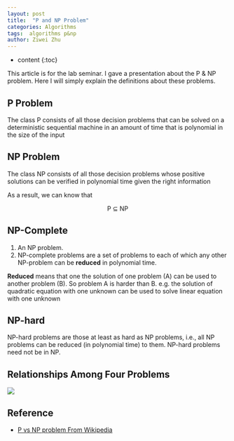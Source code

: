 ```yaml
---
layout: post
title:  "P and NP Problem"
categories: Algorithms
tags:  algorithms p&np
author: Ziwei Zhu
---
```


* content
{:toc}

This article is for the lab seminar. I gave a presentation about the P & NP problem. Here I will simply explain the definitions about these problems.


## P Problem

The class P consists of all those decision problems that can be solved on a deterministic sequential machine in an amount of time that is polynomial in the size of the input


## NP Problem

The class NP consists of all those decision problems whose positive solutions can be verified in polynomial time given the right information

As a result, we can know that 

<p align='center'>P ⊆ NP</p>


## NP-Complete
1. An NP problem.
2. NP-complete problems are a set of problems to each of which any other NP-problem can be <b>reduced</b> in polynomial time.

<b>Reduced</b> means that one the solution of one problem (A) can be used to another problem (B). So problem A is harder than B.
e.g. the solution of quadratic equation with one unknown can be used to solve linear equation with one unknown

## NP-hard

NP-hard problems are those at least as hard as NP problems, i.e., all NP problems can be reduced (in polynomial time) to them. NP-hard problems need not be in NP.

## Relationships Among Four Problems

![](https://i.stack.imgur.com/CFDuq.png)


## Reference

- [P vs NP problem From Wikipedia](https://en.wikipedia.org/wiki/P_versus_NP_problem)
